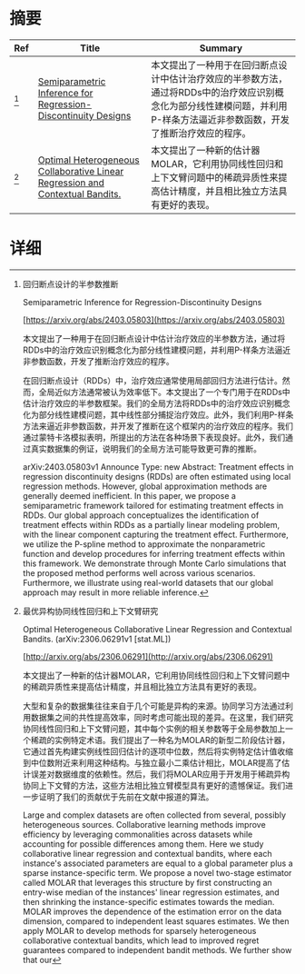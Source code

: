 # 摘要

| Ref | Title | Summary |
| --- | --- | --- |
| [^1] | [Semiparametric Inference for Regression-Discontinuity Designs](https://arxiv.org/abs/2403.05803) | 本文提出了一种用于在回归断点设计中估计治疗效应的半参数方法，通过将RDDs中的治疗效应识别概念化为部分线性建模问题，并利用P-样条方法逼近非参数函数，开发了推断治疗效应的程序。 |
| [^2] | [Optimal Heterogeneous Collaborative Linear Regression and Contextual Bandits.](http://arxiv.org/abs/2306.06291) | 本文提出了一种新的估计器MOLAR，它利用协同线性回归和上下文臂问题中的稀疏异质性来提高估计精度，并且相比独立方法具有更好的表现。 |

# 详细

[^1]: 回归断点设计的半参数推断

    Semiparametric Inference for Regression-Discontinuity Designs

    [https://arxiv.org/abs/2403.05803](https://arxiv.org/abs/2403.05803)

    本文提出了一种用于在回归断点设计中估计治疗效应的半参数方法，通过将RDDs中的治疗效应识别概念化为部分线性建模问题，并利用P-样条方法逼近非参数函数，开发了推断治疗效应的程序。

    

    在回归断点设计（RDDs）中，治疗效应通常使用局部回归方法进行估计。然而，全局近似方法通常被认为效率低下。本文提出了一个专门用于在RDDs中估计治疗效应的半参数框架。我们的全局方法将RDDs中的治疗效应识别概念化为部分线性建模问题，其中线性部分捕捉治疗效应。此外，我们利用P-样条方法来逼近非参数函数，并开发了推断在这个框架内的治疗效应的程序。我们通过蒙特卡洛模拟表明，所提出的方法在各种场景下表现良好。此外，我们通过真实数据集的例证，说明我们的全局方法可能导致更可靠的推断。

    arXiv:2403.05803v1 Announce Type: new  Abstract: Treatment effects in regression discontinuity designs (RDDs) are often estimated using local regression methods. However, global approximation methods are generally deemed inefficient. In this paper, we propose a semiparametric framework tailored for estimating treatment effects in RDDs. Our global approach conceptualizes the identification of treatment effects within RDDs as a partially linear modeling problem, with the linear component capturing the treatment effect. Furthermore, we utilize the P-spline method to approximate the nonparametric function and develop procedures for inferring treatment effects within this framework. We demonstrate through Monte Carlo simulations that the proposed method performs well across various scenarios. Furthermore, we illustrate using real-world datasets that our global approach may result in more reliable inference.
    
[^2]: 最优异构协同线性回归和上下文臂研究

    Optimal Heterogeneous Collaborative Linear Regression and Contextual Bandits. (arXiv:2306.06291v1 [stat.ML])

    [http://arxiv.org/abs/2306.06291](http://arxiv.org/abs/2306.06291)

    本文提出了一种新的估计器MOLAR，它利用协同线性回归和上下文臂问题中的稀疏异质性来提高估计精度，并且相比独立方法具有更好的表现。

    

    大型和复杂的数据集往往来自于几个可能是异构的来源。协同学习方法通过利用数据集之间的共性提高效率，同时考虑可能出现的差异。在这里，我们研究协同线性回归和上下文臂问题，其中每个实例的相关参数等于全局参数加上一个稀疏的实例特定术语。我们提出了一种名为MOLAR的新型二阶段估计器，它通过首先构建实例线性回归估计的逐项中位数，然后将实例特定估计值收缩到中位数附近来利用这种结构。与独立最小二乘估计相比，MOLAR提高了估计误差对数据维度的依赖性。然后，我们将MOLAR应用于开发用于稀疏异构协同上下文臂的方法，这些方法相比独立臂模型具有更好的遗憾保证。我们进一步证明了我们的贡献优于先前在文献中报道的算法。

    Large and complex datasets are often collected from several, possibly heterogeneous sources. Collaborative learning methods improve efficiency by leveraging commonalities across datasets while accounting for possible differences among them. Here we study collaborative linear regression and contextual bandits, where each instance's associated parameters are equal to a global parameter plus a sparse instance-specific term. We propose a novel two-stage estimator called MOLAR that leverages this structure by first constructing an entry-wise median of the instances' linear regression estimates, and then shrinking the instance-specific estimates towards the median. MOLAR improves the dependence of the estimation error on the data dimension, compared to independent least squares estimates. We then apply MOLAR to develop methods for sparsely heterogeneous collaborative contextual bandits, which lead to improved regret guarantees compared to independent bandit methods. We further show that our 
    

